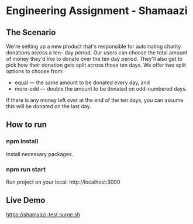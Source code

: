 # Engineering Assignment - Shamaazi

## The Scenario

We're setting up a new product that's responsible for automating charity donations across a ten- day period.
Our users can choose the total amount of money they'd like to donate over the ten day period.
They'll also get to pick how their donation gets split across those ten days. We offer two split options to choose from:

 - equal — the same amount to be donated every day, and
 - more-odd — double the amount to be donated on odd-numbered days.

If there is any money left over at the end of the ten days, you can assume this will be donated on the last day.

## How to run

### npm install

Install necessary packages.

### npm run start

Run project on your local: http://localhost:3000

## Live Demo

https://shamaazi-test.surge.sh
